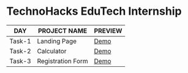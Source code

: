 # TechnoHacks EduTech Internship

| DAY | PROJECT NAME | PREVIEW |
|-----|--------------|---------|
|Task-1| Landing Page | [Demo](https://manuacharya55.github.io/TechnoHacks-EduTech-Internship/Task-1/)|
|Task-2| Calculator | [Demo](https://manuacharya55.github.io/TechnoHacks-EduTech-Internship/Task-2/)|
|Task-3| Registration Form | [Demo](https://manuacharya55.github.io/TechnoHacks-EduTech-Internship/Task-3/)|
